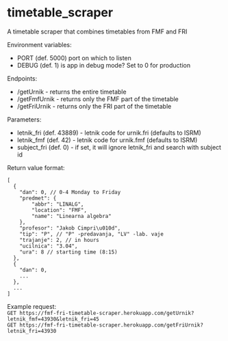 # timetable_scraper
A timetable scraper that combines timetables from FMF and FRI


Environment variables:
* PORT (def. 5000) port on which to listen
* DEBUG (def. 1) is app in debug mode? Set to 0 for production

Endpoints:
* /getUrnik - returns the entire timetable
* /getFmfUrnik - returns only the FMF part of the timetable
* /getFriUrnik - returns only the FRI part of the timetable

Parameters:
* letnik_fri (def. 43889) - letnik code for urnik.fri (defaults to ISRM)
* letnik_fmf (def. 42) - letnik code for urnik.fmf (defaults to ISRM)
* subject_fri (def. 0) - if set, it will ignore letnik_fri and search with subject id

Return value format:
```
[
  {
    "dan": 0, // 0-4 Monday to Friday
    "predmet": {
        "abbr": "LINALG",
        "location": "FMF",
        "name": "Linearna algebra"
    },
    "profesor": "Jakob Cimpri\u010d",
    "tip": "P", // "P" -predavanja, "LV" -lab. vaje
    "trajanje": 2, // in hours
    "ucilnica": "3.04",
    "ura": 8 // starting time (8:15)
  },
  {
    "dan": 0,
    ...
  },
  ...
]
```

Example request:  
```GET https://fmf-fri-timetable-scraper.herokuapp.com/getUrnik?letnik_fmf=43930&letnik_fri=45```  
```GET https://fmf-fri-timetable-scraper.herokuapp.com/getFriUrnik?letnik_fri=43930```  
